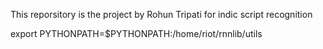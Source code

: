 This reporsitory is the project by Rohun Tripati for indic script recognition

export PYTHONPATH=$PYTHONPATH:/home/riot/rnnlib/utils
